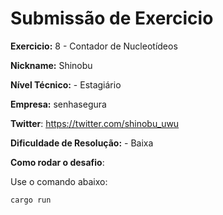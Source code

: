 # Submissão de Exercicio

**Exercicio:** 8 - Contador de Nucleotídeos

**Nickname:** Shinobu

**Nível Técnico:** - Estagiário

**Empresa:** senhasegura

**Twitter**: https://twitter.com/shinobu_uwu

**Dificuldade de Resolução:** - Baixa

**Como rodar o desafio**: 

Use o comando abaixo: 
```bash
cargo run
```
